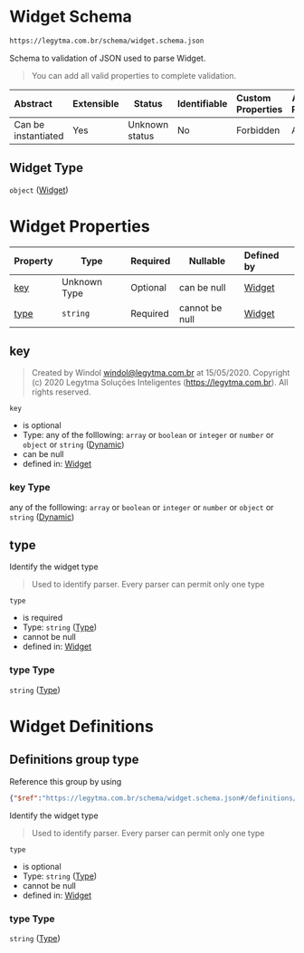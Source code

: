 # Widget Schema

```txt
https://legytma.com.br/schema/widget.schema.json
```

Schema to validation of JSON used to parse Widget.


> You can add all valid properties to complete validation.
>

| Abstract            | Extensible | Status         | Identifiable | Custom Properties | Additional Properties | Access Restrictions | Defined In                                                                |
| :------------------ | ---------- | -------------- | ------------ | :---------------- | --------------------- | ------------------- | ------------------------------------------------------------------------- |
| Can be instantiated | Yes        | Unknown status | No           | Forbidden         | Allowed               | none                | [widget.schema.json](../schema/widget.schema.json) |

## Widget Type

`object` ([Widget](widget.md))

# Widget Properties

| Property      | Type         | Required | Nullable       | Defined by                                                                                                                    |
| :------------ | ------------ | -------- | -------------- | :---------------------------------------------------------------------------------------------------------------------------- |
| [key](#key)   | Unknown Type | Optional | can be null    | [Widget](bottom_app_bar_theme-properties-dynamic.md) |
| [type](#type) | `string`     | Required | cannot be null | [Widget](widget-definitions-type.md)                 |

## key




> Created by Windol [windol@legytma.com.br](mailto:windol@legytma.com.br) at 15/05/2020.
> Copyright (c) 2020 Legytma Soluções Inteligentes (<https://legytma.com.br>). All rights reserved.
>

`key`

-   is optional
-   Type: any of the folllowing: `array` or `boolean` or `integer` or `number` or `object` or `string` ([Dynamic](bottom_app_bar_theme-properties-dynamic.md))
-   can be null
-   defined in: [Widget](bottom_app_bar_theme-properties-dynamic.md)

### key Type

any of the folllowing: `array` or `boolean` or `integer` or `number` or `object` or `string` ([Dynamic](bottom_app_bar_theme-properties-dynamic.md))

## type

Identify the widget type


> Used to identify parser. Every parser can permit only one type
>

`type`

-   is required
-   Type: `string` ([Type](widget-definitions-type.md))
-   cannot be null
-   defined in: [Widget](widget-definitions-type.md)

### type Type

`string` ([Type](widget-definitions-type.md))

# Widget Definitions

## Definitions group type

Reference this group by using

```json
{"$ref":"https://legytma.com.br/schema/widget.schema.json#/definitions/type"}
```

Identify the widget type


> Used to identify parser. Every parser can permit only one type
>

`type`

-   is optional
-   Type: `string` ([Type](widget-definitions-type.md))
-   cannot be null
-   defined in: [Widget](widget-definitions-type.md)

### type Type

`string` ([Type](widget-definitions-type.md))
